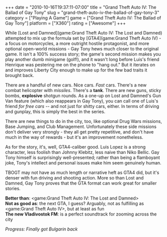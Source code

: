 +++
date = "2010-10-16T19:37:11-07:00"
title = "Grand Theft Auto IV: The Ballad of Gay Tony"
slug = "grand-theft-auto-iv-the-ballad-of-gay-tony-3"
category = ["Playing A Game"]
game = ["Grand Theft Auto IV: The Ballad of Gay Tony"]
platform = ["X360"]
rating = ["Awesome"]
+++

While [Lost and Damned](game:Grand Theft Auto IV: The Lost and Damned) attempted to mix up the formula set by [GTA4](game:Grand Theft Auto IV) - a focus on motorcycles, a more outright hostile protagonist, and more optional open-world missions - Gay Tony hews much closer to the original game.  It isn't a 100\% success story; the game's second mission makes you play another dumb minigame (golf!), and it wasn't long before Luis's friend Henrique was pestering me on the phone to "hang out."  But it iterates on and improves Liberty City enough to make up for the few bad traits it brought back.

There are a handful of new cars.  Nice cars.  <i>Fast</i> cars.  There's a new combat helicopter with <i>missiles</i>.  There's a <b>tank</b>.  There are new guns, sticky bombs, <b>explosive</b> shotgun rounds.  As a one-up on Lost and Damned's Gun Van feature (which also reappears in Gay Tony), you can call one of Luis's friend <i>for free cars</i> -- and not just for shitty cars, either.  In terms of driving and gunplay, this is simply the best in the series.

There are new things to do in the city, too, like optional Drug Wars missions, Base Jumping, and Club Management.  Unfortunately these side missions don't deliver very strongly - they all get pretty repetitive, and don't have much in the way of rewards - but it's an improvement nonetheless.

As for the story, it's, well, GTA4-caliber good.  Luis Lopez is a strong character, less foolish than Johnny Klebitz, less naive than Niko Bellic.  Gay Tony himself is surprisingly well-presented; rather than being a flamboyant joke, Tony's intellect and personal issues make him seem genuinely human.

TBOGT may not have as much length or narrative heft as GTA4 did, but it's denser with fun driving and shooting action.  More so than Lost and Damned, Gay Tony proves that the GTA format can work great for smaller stories.

<b>Better than</b>: <game:Grand Theft Auto IV: The Lost and Damned>  
<b>Not as good as</b>: the next GTA, I guess?  Arguably, not as fulfilling as <game:Grand Theft Auto IV>, but at least as fun  
<b>The new Vladivostok FM</b>: is a perfect soundtrack for zooming across the city

<i>Progress: Finally got Bulgarin back</i>